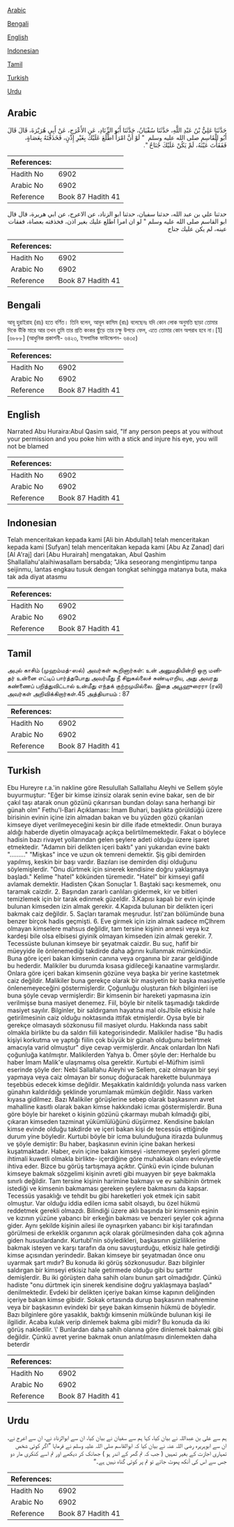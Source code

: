 [Arabic](#arabic)

[Bengali](#bengali)

[English](#english)

[Indonesian](#indonesian)

[Tamil](#tamil)

[Turkish](#turkish)

[Urdu](#urdu)

## Arabic


<div dir="rtl" lang="ar" style={{fontSize:'larger',backgroundColor:'#f8f9fa',padding:20}}>
حَدَّثَنَا عَلِيُّ بْنُ عَبْدِ اللَّهِ، حَدَّثَنَا سُفْيَانُ، حَدَّثَنَا أَبُو الزِّنَادِ، عَنِ الأَعْرَجِ، عَنْ أَبِي هُرَيْرَةَ، قَالَ قَالَ أَبُو الْقَاسِمِ صلى الله عليه وسلم ‏ "‏ لَوْ أَنَّ امْرَأً اطَّلَعَ عَلَيْكَ بِغَيْرِ إِذْنٍ، فَخَذَفْتَهُ بِعَصَاةٍ، فَفَقَأْتَ عَيْنَهُ، لَمْ يَكُنْ عَلَيْكَ جُنَاحٌ ‏"‏‏.‏
</div>
<div style={{backgroundColor:'#f8f9fa',padding:20, marginBottom: 10}}><table> <thead> <tr> <th>References:</th> <th></th> </tr> </thead> <tbody><tr><td>Hadith No</td><td>6902</td></tr><tr><td>Arabic No</td><td>6902</td></tr><tr><td>Reference</td><td>Book 87 Hadith 41</td></tr></tbody></table></div>


<div dir="rtl" lang="ar" style={{fontSize:'larger',backgroundColor:'#f8f9fa',padding:20}}>
حدثنا علي بن عبد الله، حدثنا سفيان، حدثنا ابو الزناد، عن الاعرج، عن ابي هريرة، قال قال ابو القاسم صلى الله عليه وسلم " لو ان امرا اطلع عليك بغير اذن، فخذفته بعصاة، ففقات عينه، لم يكن عليك جناح
</div>
<div style={{backgroundColor:'#f8f9fa',padding:20, marginBottom: 10}}><table> <thead> <tr> <th>References:</th> <th></th> </tr> </thead> <tbody><tr><td>Hadith No</td><td>6902</td></tr><tr><td>Arabic No</td><td>6902</td></tr><tr><td>Reference</td><td>Book 87 Hadith 41</td></tr></tbody></table></div>

## Bengali


<div dir="ltr" lang="bn" style={{fontSize:'larger',backgroundColor:'#f8f9fa',padding:20}}>
আবূ হুরাইরাহ (রাঃ) হতে বর্ণিত। তিনি বলেন, আবূল কাসিম (রাঃ) বলেছেনঃ যদি কোন লোক অনুমতি ছাড়া তোমার দিকে উঁকি মারে আর তখন তুমি তার প্রতি কংকর ছুঁড়ে তার চক্ষু উপড়ে ফেল, এতে তোমার কোন অপরাধ হবে না।[1] [৬৮৮৮] (আধুনিক প্রকাশনী- ৬৪২৩, ইসলামিক ফাউন্ডেশন- ৬৪৩৫)
</div>
<div style={{backgroundColor:'#f8f9fa',padding:20, marginBottom: 10}}><table> <thead> <tr> <th>References:</th> <th></th> </tr> </thead> <tbody><tr><td>Hadith No</td><td>6902</td></tr><tr><td>Arabic No</td><td>6902</td></tr><tr><td>Reference</td><td>Book 87 Hadith 41</td></tr></tbody></table></div>

## English


<div dir="ltr" lang="en" style={{fontSize:'larger',backgroundColor:'#f8f9fa',padding:20}}>
Narrated Abu Huraira:Abul Qasim said, "If any person peeps at you without your permission and you poke him with a stick and injure his eye, you will not be blamed
</div>
<div style={{backgroundColor:'#f8f9fa',padding:20, marginBottom: 10}}><table> <thead> <tr> <th>References:</th> <th></th> </tr> </thead> <tbody><tr><td>Hadith No</td><td>6902</td></tr><tr><td>Arabic No</td><td>6902</td></tr><tr><td>Reference</td><td>Book 87 Hadith 41</td></tr></tbody></table></div>

## Indonesian


<div dir="ltr" lang="id" style={{fontSize:'larger',backgroundColor:'#f8f9fa',padding:20}}>
Telah menceritakan kepada kami [Ali bin Abdullah] telah menceritakan kepada kami [Sufyan] telah menceritakan kepada kami [Abu Az Zanad] dari [Al A'raj] dari [Abu Hurairah] mengatakan, Abul Qashim Shallallahu'alaihiwasallam bersabda; "Jika seseorang mengintipmu tanpa seijinmu, lantas engkau tusuk dengan tongkat sehingga matanya buta, maka tak ada diyat atasmu
</div>
<div style={{backgroundColor:'#f8f9fa',padding:20, marginBottom: 10}}><table> <thead> <tr> <th>References:</th> <th></th> </tr> </thead> <tbody><tr><td>Hadith No</td><td>6902</td></tr><tr><td>Arabic No</td><td>6902</td></tr><tr><td>Reference</td><td>Book 87 Hadith 41</td></tr></tbody></table></div>

## Tamil


<div dir="ltr" lang="ta" style={{fontSize:'larger',backgroundColor:'#f8f9fa',padding:20}}>
அபுல் காசிம் (முஹம்மத்-ஸல்) அவர்கள் கூறினார்கள்: உன் அனுமதியின்றி ஒரு மனிதர் உன்னை எட்டிப் பார்த்தபோது அவர்மீது நீ சிறுகல்லைச் சுண்டிஎறிய, அது அவரது கண்ணைப் பறித்துவிட்டால் உன்மீது எந்தக் குற்றமுமில்லை. இதை அபூஹுரைரா (ரலி) அவர்கள் அறிவிக்கிறார்கள்.45 அத்தியாயம் : 87
</div>
<div style={{backgroundColor:'#f8f9fa',padding:20, marginBottom: 10}}><table> <thead> <tr> <th>References:</th> <th></th> </tr> </thead> <tbody><tr><td>Hadith No</td><td>6902</td></tr><tr><td>Arabic No</td><td>6902</td></tr><tr><td>Reference</td><td>Book 87 Hadith 41</td></tr></tbody></table></div>

## Turkish


<div dir="ltr" lang="tr" style={{fontSize:'larger',backgroundColor:'#f8f9fa',padding:20}}>
Ebu Hureyre r.a.'in nakline göre Resulullah Sallallahu Aleyhi ve Sellem şöyle buyurmuştur: "Eğer bir kimse izinsiz olarak senin evine bakar, sen de bir çakıl taşı atarak onun gözünü çıkarırsan bundan dolayı sana herhangi bir günah olm" Fethu'l-Bari Açıklaması: İmam Buhari, başlıkta görüldüğü üzere birisinin evinin içine izin almadan bakan ve bu yüzden gözü çıkarılan kimseye diyet verilmeyeceğini kesin bir dille ifade etmektedir. Onun buraya aldığı haberde diyetin olmayacağı açıkça belirtilmemektedir. Fakat o böylece hadisin bazı rivayet yollarından gelen şeylere adeti olduğu üzere işaret etmektedir. "Adamın biri delikten içeri baktı" yani yukarıdan evine baktı "........." "Mişkas" ince ve uzun ok temreni demektir. Şiş gibi demirden yapılmış, keskin bir başı vardır. Bazıları ise demirden dişi olduğunu söylemişlerdir. "Onu dürtmek için sinerek kendisine doğru yaklaşmaya başladı." Kelime "hatel" kökünden türemedir. "Hatel" bir kimseyi gafil avlamak demektir. Hadisten Çıkan Sonuçlar 1. Baştaki saçı kesmemek, onu taramak caizdir. 2. Başından zararlı canlıları gidermek, kir ve bitleri temizlemek için bir tarak edinmek güzeldir. 3.Kapısı kapalı bir evin içinde bulunan kimseden izin almak gerekir. 4.Kapıda bulunan bir delikten içeri bakmak caiz değildir. 5. Saçları taramak meşrudur. İsti'zan bölümünde buna benzer birçok hadis geçmişti. 6. Eve girmek için izin almak sadece mÇlhrem olmayan kimselere mahsus değildir, tam tersine kişinin annesi veya kız kardeşi bile olsa elbisesi giyinik olmayan kimseden izin almak gerekir. 7. Tecessüste bulunan kimseye bir şeyatmak caizdir. Bu suç, hafif bir müeyyide ile önlenemediği takdirde daha ağırını kullanmak mümkündür. Buna göre içeri bakan kimsenin canına veya organına bir zarar geldiğinde bu hederdir. Malikiler bu durumda kısasa gidileceği kanaatine varmışlardır. Onlara göre içeri bakan kimsenin gözüne veya başka bir yerine kastetmek caiz değildir. Malikiler buna gerekçe olarak bir masiyetin bir başka masiyetle önlenemeyeceğini göstermişlerdir. Çoğunluğu oluşturan fıkıh bilginleri ise buna şöyle cevap vermişlerdir: Bir kimsenin bir hareketi yapmasına izin verilmişse buna masiyet denemez. Fiil, böyle bir nitelik taşımadığı takdirde masiyet sayılır. Bilginler, bir saldırganın hayatına mal olsJ!bile etkisiz hale getirilmesinin caiz olduğu noktasında ittifak etmişlerdir. Oysa byle bir gerekçe olmasaydı sözkonusu fiil masiyet olurdu. Hakkında nass sabit olmakla birlikte bu da saldırı fiili kategorisindedir. Malikiler hadise "Bu hadis kişiyi korkutma ve yaptığı fiilin çok büyük bir günah olduğunu belirtmek amacıyla varid olmuştur" diye cevap vermişlerdir. Ancak onlardan İbn Nafi çoğunluğa katılmıştır. Malikilerden Yahya b. Ömer şöyle der: Herhalde bu haber İmam Malik'e ulaşmamış olsa gerektir. Kurtubi el-Müfhim isimli eserinde şöyle der: Nebi Sallallahu Aleyhi ve Sellem, caiz olmayan bir şeyi yapmaya veya caiz olmayan bir sonuç doğuracak harekette bulunmaya teşebbüs edecek kimse değildir. Meşakkatin kaldırıldığı yolunda nass varken günahın kaldırıldığı şeklinde yorumlamak mümkün değildir. Nass varken kıyasa gidilmez. Bazı Malikiler görüşlerine sebep olarak başkasının avret mahalline kasıtlı olarak bakan kimse hakkındaki icmaı göstermişlerdir. Buna göre böyle bir hareket o kişinin gözünü çıkarmayı mubah kılmadığı gibi, çıkaran kimseden tazminat yükümlülüğünü düşürmez. Kendisine bakılan kimse evinde olduğu takdirde ve içeri bakan kişi de tecessüs ettiğinde durum yine böyledir. Kurtubi böyle bir icma bulunduğuna itirazda bulunmuş ve şöyle demiştir: Bu haber, başkasının evinin içine bakan herkesi kuşatmaktadır. Haber, evin içine bakan kimseyi -istenmeyen şeyleri görme ihtimali kuwetli olmakla birlikte- içerdiğine göre muhakkak olanı evleviyetle ihtiva eder. Bizce bu görüş tartışmaya açıktır. Çünkü evin içinde bulunan kimseye bakmak sözgelimi kişinin avreti gibi muayyen bir şeye bakmakla sınırlı değildir. Tam tersine kişinin harimine bakmayı ve ev sahibinin örtmek istediği ve kimsenin bakmaması gereken şeylere bakmasını da kapsar. Tecessüs yasaklığı ve tehdit bu gibi hareketleri yok etmek için sabit olmuştur. Var olduğu iddia edilen icma sabit olsaydı, bu özel hükmü reddetmek gerekli olmazdı. Bilindiği üzere aklı başında bir kimsenin eşinin ve kızının yüzüne yabancı bir erkeğin bakması ve benzeri şeyler çok ağırına gider. Aynı şekilde kişinin ailesi ile oynaşırken yabancı bir kişi tarafından görülmesi de erkeklik organının açık olarak görülmesinden daha çok ağırına giden hususlardandır. Kurtubl'nin söyledikleri, başkasının gizliliklerine bakmak isteyen ve karşı tarafın da onu savuşturduğu, etkisiz hale getirdiği kimse açısından yerindedir. Bakan kimseye bir şeyatmadan önce onu uyarmak şart mıdır? Bu konuda iki görüş sözkonusudur. Bazı bilginler saldırgan bir kimseyi etkisiz hale getirmede olduğu gibi bu şarttır demişlerdir. Bu iki görüşten daha sahih olanı bunun şart olmadığıdır. Çünkü hadiste "onu dürtmek için sinerek kendisine doğru yaklaşmaya başladı" denilmektedir. Evdeki bir delikten içeriye bakan kimse kapının deliğinden içeriye bakan kimse gibidir. Sokak ortasında durup başkasının mahremine veya bir başkasının evindeki bir şeye bakan kimsenin hükmü de böyledir. Bazı bilginlere göre yasaklık, baktığı kimsenin mülkünde bulunan kişi ile ilgilidir. Acaba kulak verip dinlemek bakma gibi midir? Bu konuda da iki görüş nakledilir. \' Bunlardan daha sahih olanına göre dinlemek bakmak gibi değildir. Çünkü avret yerine bakmak onun anlatılmasını dinlemekten daha beterdir
</div>
<div style={{backgroundColor:'#f8f9fa',padding:20, marginBottom: 10}}><table> <thead> <tr> <th>References:</th> <th></th> </tr> </thead> <tbody><tr><td>Hadith No</td><td>6902</td></tr><tr><td>Arabic No</td><td>6902</td></tr><tr><td>Reference</td><td>Book 87 Hadith 41</td></tr></tbody></table></div>

## Urdu


<div dir="rtl" lang="ur" style={{fontSize:'larger',backgroundColor:'#f8f9fa',padding:20}}>
ہم سے علی بن عبداللہ نے بیان کیا، کہا ہم سے سفیان نے بیان کیا، ان سے ابوالزناد نے، ان سے اعرج نے، ان سے ابوہریرہ رضی اللہ عنہ نے بیان کیا کہ ابوالقاسم صلی اللہ علیہ وسلم نے فرمایا ”اگر کوئی شخص تمہاری اجازت کے بغیر تمہیں ( جب کہ تم گھر کے اندر ہو ) جھانک کر دیکھے اور تم اسے کنکری مار دو جس سے اس کی آنکھ پھوٹ جائے تو تم پر کوئی گناہ نہیں ہے۔“
</div>
<div style={{backgroundColor:'#f8f9fa',padding:20, marginBottom: 10}}><table> <thead> <tr> <th>References:</th> <th></th> </tr> </thead> <tbody><tr><td>Hadith No</td><td>6902</td></tr><tr><td>Arabic No</td><td>6902</td></tr><tr><td>Reference</td><td>Book 87 Hadith 41</td></tr></tbody></table></div>